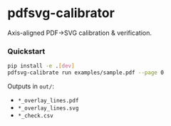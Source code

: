# pdfsvg-calibrator

Axis-aligned PDF→SVG calibration & verification.

### Quickstart
```bash
pip install -e .[dev]
pdfsvg-calibrate run examples/sample.pdf --page 0
```

Outputs in `out/`:
- `*_overlay_lines.pdf`
- `*_overlay_lines.svg`
- `*_check.csv`
